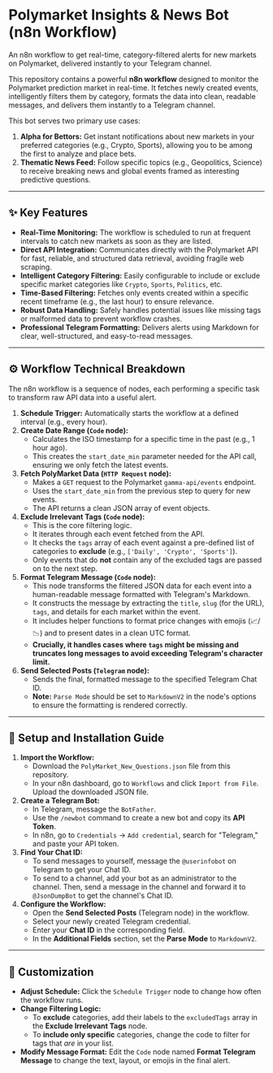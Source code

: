 # Polymarket Insights & News Bot (n8n Workflow)

An n8n workflow to get real-time, category-filtered alerts for new markets on Polymarket, delivered instantly to your Telegram channel.

This repository contains a powerful **n8n workflow** designed to monitor the Polymarket prediction market in real-time. It fetches newly created events, intelligently filters them by category, formats the data into clean, readable messages, and delivers them instantly to a Telegram channel.

This bot serves two primary use cases:

1.  **Alpha for Bettors:** Get instant notifications about new markets in your preferred categories (e.g., Crypto, Sports), allowing you to be among the first to analyze and place bets.
2.  **Thematic News Feed:** Follow specific topics (e.g., Geopolitics, Science) to receive breaking news and global events framed as interesting predictive questions.

-----

## ✨ Key Features

  * **Real-Time Monitoring:** The workflow is scheduled to run at frequent intervals to catch new markets as soon as they are listed.
  * **Direct API Integration:** Communicates directly with the Polymarket API for fast, reliable, and structured data retrieval, avoiding fragile web scraping.
  * **Intelligent Category Filtering:** Easily configurable to include or exclude specific market categories like `Crypto`, `Sports`, `Politics`, etc.
  * **Time-Based Filtering:** Fetches only events created within a specific recent timeframe (e.g., the last hour) to ensure relevance.
  * **Robust Data Handling:** Safely handles potential issues like missing tags or malformed data to prevent workflow crashes.
  * **Professional Telegram Formatting:** Delivers alerts using Markdown for clear, well-structured, and easy-to-read messages.

-----

## ⚙️ Workflow Technical Breakdown

The n8n workflow is a sequence of nodes, each performing a specific task to transform raw API data into a useful alert.

1.  **Schedule Trigger:** Automatically starts the workflow at a defined interval (e.g., every hour).
2.  **Create Date Range (`Code` node):**
      * Calculates the ISO timestamp for a specific time in the past (e.g., 1 hour ago).
      * This creates the `start_date_min` parameter needed for the API call, ensuring we only fetch the latest events.
3.  **Fetch PolyMarket Data (`HTTP Request` node):**
      * Makes a `GET` request to the Polymarket `gamma-api/events` endpoint.
      * Uses the `start_date_min` from the previous step to query for new events.
      * The API returns a clean JSON array of event objects.
4.  **Exclude Irrelevant Tags (`Code` node):**
      * This is the core filtering logic.
      * It iterates through each event fetched from the API.
      * It checks the `tags` array of each event against a pre-defined list of categories to **exclude** (e.g., `['Daily', 'Crypto', 'Sports']`).
      * Only events that do **not** contain any of the excluded tags are passed on to the next step.
5.  **Format Telegram Message (`Code` node):**
      * This node transforms the filtered JSON data for each event into a human-readable message formatted with Telegram's Markdown.
      * It constructs the message by extracting the `title`, `slug` (for the URL), `tags`, and details for each market within the event.
      * It includes helper functions to format price changes with emojis (📈/📉) and to present dates in a clean UTC format.
      * **Crucially, it handles cases where `tags` might be missing and truncates long messages to avoid exceeding Telegram's character limit.**
6.  **Send Selected Posts (`Telegram` node):**
      * Sends the final, formatted message to the specified Telegram Chat ID.
      * **Note:** `Parse Mode` should be set to `MarkdownV2` in the node's options to ensure the formatting is rendered correctly.

-----

## 🚀 Setup and Installation Guide

1.  **Import the Workflow:**
      * Download the `PolyMarket_New_Questions.json` file from this repository.
      * In your n8n dashboard, go to `Workflows` and click `Import from File`. Upload the downloaded JSON file.
2.  **Create a Telegram Bot:**
      * In Telegram, message the `BotFather`.
      * Use the `/newbot` command to create a new bot and copy its **API Token**.
      * In n8n, go to `Credentials` -\> `Add credential`, search for "Telegram," and paste your API token.
3.  **Find Your Chat ID:**
      * To send messages to yourself, message the `@userinfobot` on Telegram to get your Chat ID.
      * To send to a channel, add your bot as an administrator to the channel. Then, send a message in the channel and forward it to `@JsonDumpBot` to get the channel's Chat ID.
4.  **Configure the Workflow:**
      * Open the **Send Selected Posts** (Telegram node) in the workflow.
      * Select your newly created Telegram credential.
      * Enter your **Chat ID** in the corresponding field.
      * In the **Additional Fields** section, set the **Parse Mode** to `MarkdownV2`.

-----

## 🔧 Customization

  * **Adjust Schedule:** Click the `Schedule Trigger` node to change how often the workflow runs.
  * **Change Filtering Logic:**
      * To **exclude** categories, add their labels to the `excludedTags` array in the **Exclude Irrelevant Tags** node.
      * To **include only specific** categories, change the code to filter for tags that *are* in your list.
  * **Modify Message Format:** Edit the `Code` node named **Format Telegram Message** to change the text, layout, or emojis in the final alert.
